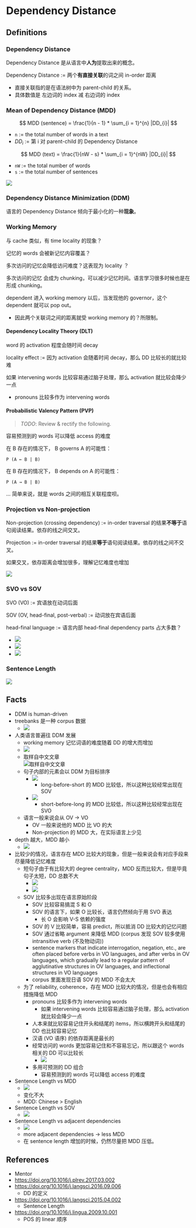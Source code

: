 # Dependency Distance

## Definitions

### Dependency Distance

Dependency Distance 是从语言中**人为**提取出来的概念。

Dependency Distance := 两个**有直接关联**的词之间 in-order 距离

-   直接关联指的是在语法树中为 parent-child 的关系。
-   具体数值是 左边词的 index 减 右边词的 index

### Mean of Dependency Distance (MDD)

$$
MDD (sentence) = \frac{1}{n - 1} * \sum_{i = 1}^{n} |DD_{i}|
$$

<!-- <img src="https://latex.codecogs.com/gif.latex?MDD (sentence) = \frac{1}{n - 1} * \sum_{i = 1}^{n} |DD_{i}|" /> -->

-   `n` := the total number of words in a text
- $DD_i$ := 第 i 对 parent-child 的 Dependency Distance
<!-- -   <img src="https://latex.codecogs.com/gif.latex?DD_i"/> := 第 i 对 parent-child 的 Dependency Distance -->

$$
MDD (text) = \frac{1}{nW - s} * \sum_{i = 1}^{nW} |DD_{i}|
$$

<!-- <img src="https://latex.codecogs.com/gif.latex?MDD (text) = \frac{1}{nW - s} * \sum_{i = 1}^{nW} |DD_{i}|" /> -->

-   `nW` := the total number of words
-   `s` := the total number of sentences

![](img/2020-12-11-01-59-06.png)

### Dependency Distance Minimization (DDM)

语言的 Dependency Distance 倾向于最小化的一种**现象**。

### Working Memory

与 cache 类似，有 time locality 的现象？

记忆的 words 会被新记忆内容覆盖？

多次访问的记忆会降低访问难度？这表现为 locality ？

多次访问的记忆 会成为 chunking，可以减少记忆时间。语言学习很多时候也是在形成 chunking。

dependent 进入 working memory 以后，当发现他的 governor，这个 dependent 就可以 pop out。

-   因此两个关联词之间的距离就受 working memory 的？所限制。

#### Dependency Locality Theory (DLT)

word 的 activation 程度会随时间 decay

locality effect := 因为 activation 会随着时间 decay，那么 DD 比较长的就比较难

如果 intervening words 比较容易通过脑子处理，那么 activation 就比较会降少一点

-   pronouns 比较多作为 intervening words

#### Probabilistic Valency Pattern (PVP)

> *TODO*: Review & rectify the following.

容易预测到的 words 可以降低 access 的难度

在 B 存在的情况下， B governs A 的可能性：

```
P (A ← B | B)
```

在 B 存在的情况下， B depends on A 的可能性：

```
P (A → B | B)
```

... 简单来说，就是 words 之间的相互关联程度呗。

### Projection vs Non-projection

Non-projection (crossing dependency) := in-order traversal 的结果**不等于**语句阅读结果。依存的线之间交叉。

Projection := in-order traversal 的结果**等于**语句阅读结果。依存的线之间不交叉。

如果交叉，依存距离会增加很多，理解记忆难度也增加

![](img/2020-12-16-18-46-34.png)

### SVO vs SOV

SVO (VO) := 宾语放在动词后面

SOV (OV, head-final, post-verbal) := 动词放在宾语后面

head-final language := 语言内部 head-final dependency parts 占大多数？

-   ![](img/2020-12-16-18-09-00.png)
-   ![](img/2020-12-16-18-09-43.png)
-   ![](img/2020-12-16-18-10-43.png)

### Sentence Length

![](img/2020-12-16-17-14-16.png)

## Facts

-   DDM is human-driven
-   treebanks 是一种 corpus 数据
    -   ![](img/2020-12-16-18-02-36.png)
-   人类语言普遍往 DDM 发展
    -   working memory 记忆词语的难度随着 DD 的增大而增加
    -   ![](img/2020-12-10-22-44-50.png)
    -   取样自中文文章 <br>
        ![取样自中文文章](img/2020-12-10-22-46-35.png)
    -   句子内部的元素会以 DDM 为目标排序
        -   ![](img/2020-12-10-22-55-10.png)
            -   long-before-short 的 MDD 比较低，所以这种比较经常出现在 SOV
        -   ![](img/2020-12-10-22-56-13.png)
            -   short-before-long 的 MDD 比较低，所以这种比较经常出现在 SVO
    -   语言一般来说会从 OV -> VO
        -   OV 一般来说他的 MDD 比 VO 的大
        -   Non-projection 的 MDD 大，在实际语言上少见
-   depth 越大，MDD 越小
    -   ![](img/2020-12-10-23-04-29.png)
-   比较少的情况，语言存在 MDD 比较大的现象，但是一般来说会有对应手段来尽量降低记忆难度
    -   短句子由于有比较大的 degree centrality，MDD 反而比较大，但是毕竟句子太短，DD 总数不大
        -   ![](img/2020-12-10-23-21-09.png)
        -   ![](img/2020-12-10-23-21-24.png)
    -   SOV 比较多出现在语言原始阶段
        -   SOV 比较容易搞混 S 和 O
        -   SOV 的语言下，如果 O 比较长，语言仍然倾向于用 SVO 表达
            -   长 O 会影响 V-S 依赖的强度
        -   SOV 的 V 比较简单，容易 predict，所以抵消 DD 比较大的记忆问题
        -   SOV 通过省略 argument 来降低 MDD (corpus 发现 SOV 较多使用 intransitive verb (不及物动词))
        -   sentence markers that indicate interrogation, negation, etc., are often placed before verbs in VO languages, and after verbs in OV languages, which gradually lead to a regular pattern of agglutinative structures in OV languages, and inflectional structures in VO languages
        -   corpus 里面发现日语 SOV 的 MDD 不会太大
    -   为了 reliability, coherence，存在 MDD 比较大的情况，但是也会有相应措施降低 MDD
        -   pronouns 比较多作为 intervening words
            -   如果 intervening words 比较容易通过脑子处理，那么 activation 就比较会降少一点
        -   人本来就比较容易记住开头和结尾的 items，所以横跨开头和结尾的 DD 也比较容易记忆
        -   汉语 (VO 语序) 的依存距离是最长的
        -   经常访问的 words 更加容易记住和不容易忘记，所以跟这个 words 相关的 DD 可以比较长
            -   ![](img/2020-12-10-23-58-42.png)
        -   多用可预测的 DD 组合
            -   容易预测到的 words 可以降低 access 的难度
-   Sentence Length vs MDD
    -   ![](img/2020-12-16-17-16-59.png)
    -   变化不大
    -   MDD: Chinese > English
-   Sentence Length vs SOV
    -   ![](img/2020-12-16-17-19-03.png)
-   Sentence Length vs adjacent dependencies
    -   ![](img/2020-12-16-17-20-10.png)
    -   more adjacent dependencies -> less MDD
    -   在 sentence length 增加的时候，仍然尽量把 MDD 压低。


## References

-   Mentor
-   <https://doi.org/10.1016/j.plrev.2017.03.002>
-   <https://doi.org/10.1016/j.langsci.2016.09.006>
    -   DD 的定义
-   <https://doi.org/10.1016/j.langsci.2015.04.002>
    -   Sentence Length
-   <https://doi.org/10.1016/j.lingua.2009.10.001>
    -   POS 的 linear 顺序

